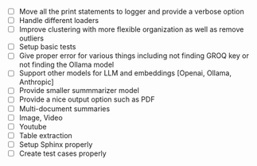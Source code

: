 - [ ] Move all the print statements to logger and provide a verbose option
- [ ] Handle different loaders
- [ ] Improve clustering with more flexible organization as well as remove outliers
- [ ] Setup basic tests
- [ ] Give proper error for various things including not finding GROQ key or not finding the Ollama model
- [ ] Support other models for LLM and embeddings [Openai, Ollama, Anthropic]
- [ ] Provide smaller summmarizer model
- [ ] Provide a nice output option such as PDF
- [ ] Multi-document summaries
- [ ] Image, Video
- [ ] Youtube
- [ ] Table extraction
- [ ] Setup Sphinx properly
- [ ] Create test cases properly
